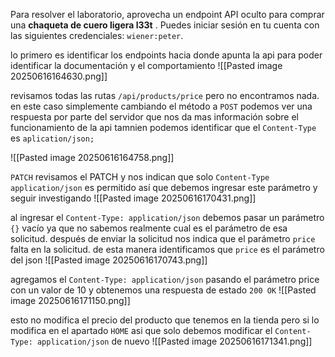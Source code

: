 Para resolver el laboratorio, aprovecha un endpoint API oculto para comprar una **chaqueta de cuero ligera l33t** . Puedes iniciar sesión en tu cuenta con las siguientes credenciales: `wiener:peter`.

lo primero es identificar los endpoints hacia donde apunta la api para poder identificar la documentación y el comportamiento
![[Pasted image 20250616164630.png]]

revisamos todas las rutas `/api/products/price` pero no encontramos nada. en este caso simplemente cambiando el método a `POST` podemos ver una respuesta por parte del servidor que nos da mas información sobre el funcionamiento de la api tamnien podemos identificar que el `Content-Type` es `aplication/json;` 

![[Pasted image 20250616164758.png]]

`PATCH`
revisamos el PATCH y nos indican que solo `Content-Type application/json` es permitido así que debemos ingresar este parámetro y seguir investigando
![[Pasted image 20250616170431.png]]

al ingresar el `Content-Type: application/json` debemos pasar un parámetro `{}` vacío ya que no sabemos realmente cual es el parámetro de esa solicitud. después de enviar la solicitud nos indica que el parámetro `price` falta en la solicitud. de esta manera identificamos que `price` es el parámetro del json
![[Pasted image 20250616170743.png]]

agregamos el `Content-Type: application/json` pasando el parámetro price con un valor de 10 y obtenemos una respuesta de estado `200 OK` 
![[Pasted image 20250616171150.png]]

esto no modifica el precio del producto que tenemos en la tienda pero si lo modifica en el apartado `HOME` asi que solo debemos modificar el `Content-Type: application/json` de nuevo 
![[Pasted image 20250616171341.png]]